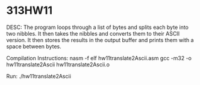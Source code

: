 # 313HW11
DESC: The program loops through a list of bytes and splits each byte into two nibbles. 
It then takes the nibbles and converts them to their ASCII version. 
It then stores the results in the output buffer and prints them with a space between bytes.

Compilation Instructions: 
nasm -f elf hw11translate2Ascii.asm
gcc -m32 -o hw11translate2Ascii hw11translate2Ascii.o

Run:
./hw11translate2Ascii
